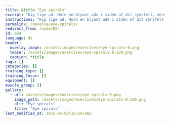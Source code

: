```yaml
---
title: &title "Eye spirals"
excerpt: "Kig lige ud. Hold en blyant ude i siden af dit synsfelt, mens du bliver ved med at kigge ligeud. Før langsomt blyanten rundt i en cirkel, mens du følger blyanten med øjnene uden at flytte hovedet. Start med små cirkler - og lav dem større, når du bliver bedre til øvelsen."
instructions: "Kig lige ud. Hold en blyant ude i siden af dit synsfelt, mens du bliver ved med at kigge ligeud. Før langsomt blyanten rundt i en cirkel, mens du følger blyanten med øjnene uden at flytte hovedet. Start med små cirkler - og lav dem større, når du bliver bedre til øvelsen."
permalink: /oevelse/eye-spirals/
redirect_from: /node/654
id: 654
language: da
header:
  overlay_image: /assets/images/exercises/eye-spirals-0.png
  teaser: /assets/images/exercises/eye-spirals-0-320.png
  caption: *title
tags: []
categories: []
training_type: [] 
training_focus: []
equipment: []
muscle_group: []
gallery:
  - url: /assets/images/exercises/eye-spirals-0.png
    image_path: /assets/images/exercises/eye-spirals-0-320.png
    alt: "Eye spirals"
    title: "Eye spirals"
last_modified_at: 2015-04-03T16:54:08Z
---
```

